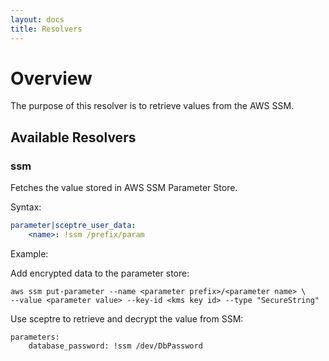 ```yaml
---
layout: docs
title: Resolvers
---
```


# Overview

The purpose of this resolver is to retrieve values from the AWS SSM. 

## Available Resolvers

### ssm

Fetches the value stored in AWS SSM Parameter Store.

Syntax:

```yaml
parameter|sceptre_user_data:
    <name>: !ssm /prefix/param
```

Example:

Add encrypted data to the parameter store:
```
aws ssm put-parameter --name <parameter prefix>/<parameter name> \
--value <parameter value> --key-id <kms key id> --type "SecureString"
```

Use sceptre to retrieve and decrypt the value from SSM:
```
parameters:
    database_password: !ssm /dev/DbPassword
```